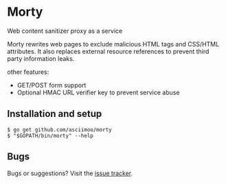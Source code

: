 # Morty

Web content sanitizer proxy as a service

Morty rewrites web pages to exclude malicious HTML tags and CSS/HTML attributes. It also replaces external resource references to prevent third party information leaks.


other features:

 - GET/POST form support
 - Optional HMAC URL verifier key to prevent service abuse


## Installation and setup

```
$ go get github.com/asciimoo/morty
$ "$GOPATH/bin/morty" --help
```


## Bugs

Bugs or suggestions? Visit the [issue tracker](https://github.com/asciimoo/morty/issues).
